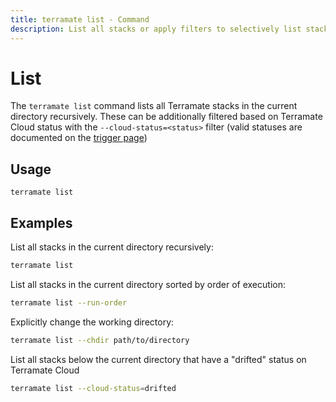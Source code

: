 ```yaml
---
title: terramate list - Command
description: List all stacks or apply filters to selectively list stacks in the current repository by using the `terramate list` command.
---
```


# List

The `terramate list` command lists all Terramate stacks in the current directory recursively. These can be additionally filtered based on Terramate Cloud status with the `--cloud-status=<status>` filter (valid statuses are documented on the [trigger page](./experimental/experimental-trigger.md))

## Usage

`terramate list`

## Examples

List all stacks in the current directory recursively:

```bash
terramate list
```

List all stacks in the current directory sorted by order of execution:

```bash
terramate list --run-order
```

Explicitly change the working directory:

```bash
terramate list --chdir path/to/directory
```

List all stacks below the current directory that have a "drifted" status on Terramate Cloud

```bash
terramate list --cloud-status=drifted
```
